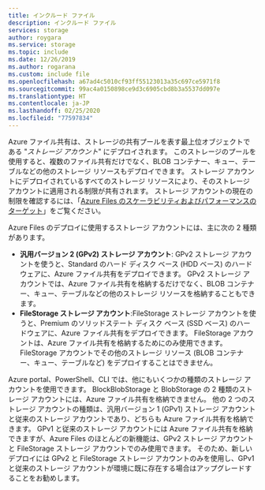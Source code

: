 ```yaml
---
title: インクルード ファイル
description: インクルード ファイル
services: storage
author: roygara
ms.service: storage
ms.topic: include
ms.date: 12/26/2019
ms.author: rogarana
ms.custom: include file
ms.openlocfilehash: a67ad4c5010cf93ff55123013a35c697ce5971f8
ms.sourcegitcommit: 99ac4a0150898ce9d3c6905cbd8b3a5537dd097e
ms.translationtype: HT
ms.contentlocale: ja-JP
ms.lasthandoff: 02/25/2020
ms.locfileid: "77597834"
---
```

Azure ファイル共有は、ストレージの共有プールを表す最上位オブジェクトである "*ストレージ アカウント*" にデプロイされます。 このストレージのプールを使用すると、複数のファイル共有だけでなく、BLOB コンテナー、キュー、テーブルなどの他のストレージ リソースもデプロイできます。 ストレージ アカウントにデプロイされているすべてのストレージ リソースにより、そのストレージ アカウントに適用される制限が共有されます。 ストレージ アカウントの現在の制限を確認するには、「[Azure Files のスケーラビリティおよびパフォーマンスのターゲット](../articles/storage/files/storage-files-scale-targets.md)」をご覧ください。

Azure Files のデプロイに使用するストレージ アカウントには、主に次の 2 種類があります。 
- **汎用バージョン 2 (GPv2) ストレージ アカウント**: GPv2 ストレージ アカウントを使うと、Standard のハード ディスク ベース (HDD ベース) のハードウェアに、Azure ファイル共有をデプロイできます。 GPv2 ストレージ アカウントでは、Azure ファイル共有を格納するだけでなく、BLOB コンテナー、キュー、テーブルなどの他のストレージ リソースを格納することもできます。 
- **FileStorage ストレージ アカウント**:FileStorage ストレージ アカウントを使うと、Premium のソリッドステート ディスク ベース (SSD ベース) のハードウェアに、Azure ファイル共有をデプロイできます。 FileStorage アカウントは、Azure ファイル共有を格納するためにのみ使用できます。FileStorage アカウントでその他のストレージ リソース (BLOB コンテナー、キュー、テーブルなど) をデプロイすることはできません。

Azure portal、PowerShell、CLI では、他にもいくつかの種類のストレージ アカウントを使用できます。 BlockBlobStorage と BlobStorage の 2 種類のストレージ アカウントには、Azure ファイル共有を格納できません。 他の 2 つのストレージ アカウントの種類は、汎用バージョン 1 (GPv1) ストレージ アカウントと従来のストレージ アカウントであり、どちらも Azure ファイル共有を格納できます。 GPv1 と従来のストレージ アカウントには Azure ファイル共有を格納できますが、Azure Files のほとんどの新機能は、GPv2 ストレージ アカウントと FileStorage ストレージ アカウントでのみ使用できます。 そのため、新しいデプロイには GPv2 と FileStorage ストレージ アカウントのみを使用し、GPv1 と従来のストレージ アカウントが環境に既に存在する場合はアップグレードすることをお勧めします。  